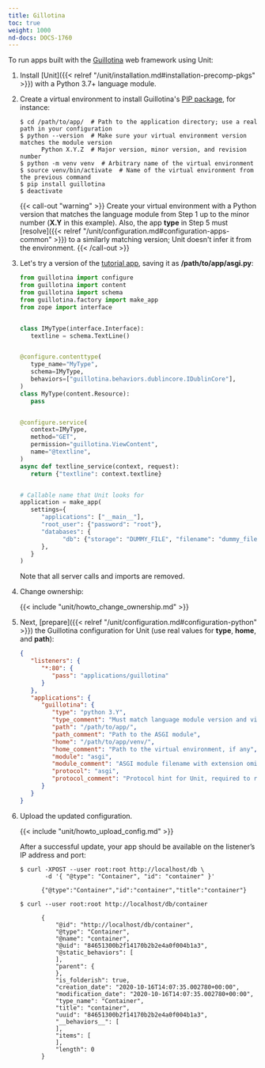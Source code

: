 ```yaml
---
title: Gillotina
toc: true
weight: 1000
nd-docs: DOCS-1760
---
```


To run apps built with the [Guillotina](https://guillotina.readthedocs.io/en/latest/) web framework using Unit:

1. Install [Unit]({{< relref "/unit/installation.md#installation-precomp-pkgs" >}}) with a Python 3.7+ language module.

2. Create a virtual environment to install Guillotina's
   [PIP package](https://guillotina.readthedocs.io/en/latest/training/installation.html),
   for instance:

   ```console
   $ cd /path/to/app/  # Path to the application directory; use a real path in your configuration
   $ python --version  # Make sure your virtual environment version matches the module version
         Python X.Y.Z  # Major version, minor version, and revision number
   $ python -m venv venv  # Arbitrary name of the virtual environment
   $ source venv/bin/activate  # Name of the virtual environment from the previous command
   $ pip install guillotina
   $ deactivate
   ```

   {{< call-out "warning" >}}
   Create your virtual environment with a Python version that matches the
   language module from Step 1 up to the minor number (**X.Y** in
   this example). Also, the app **type** in Step 5 must
   [resolve]({{< relref "/unit/configuration.md#configuration-apps-common" >}})
   to a similarly matching version; Unit doesn't infer it from the environment.
   {{< /call-out >}}

3. Let's try a version of the [tutorial app](https://guillotina.readthedocs.io/en/latest/#build-a-guillotina-app),
   saving it as **/path/to/app/asgi.py**:

   ```python
   from guillotina import configure
   from guillotina import content
   from guillotina import schema
   from guillotina.factory import make_app
   from zope import interface


   class IMyType(interface.Interface):
      textline = schema.TextLine()


   @configure.contenttype(
      type_name="MyType",
      schema=IMyType,
      behaviors=["guillotina.behaviors.dublincore.IDublinCore"],
   )
   class MyType(content.Resource):
      pass


   @configure.service(
      context=IMyType,
      method="GET",
      permission="guillotina.ViewContent",
      name="@textline",
   )
   async def textline_service(context, request):
      return {"textline": context.textline}


   # Callable name that Unit looks for
   application = make_app(
      settings={
         "applications": ["__main__"],
         "root_user": {"password": "root"},
         "databases": {
               "db": {"storage": "DUMMY_FILE", "filename": "dummy_file.db"}
         },
      }
   )
   ```

   Note that all server calls and imports are removed.

4. Change ownership:

   {{< include "unit/howto_change_ownership.md" >}}

5. Next, [prepare]({{< relref "/unit/configuration.md#configuration-python" >}}) the Guillotina configuration for
   Unit (use real values for **type**, **home**, and **path**):

   ```json
   {
      "listeners": {
         "*:80": {
            "pass": "applications/guillotina"
         }
      },
      "applications": {
         "guillotina": {
            "type": "python 3.Y",
            "type_comment": "Must match language module version and virtual environment version",
            "path": "/path/to/app/",
            "path_comment": "Path to the ASGI module",
            "home": "/path/to/app/venv/",
            "home_comment": "Path to the virtual environment, if any",
            "module": "asgi",
            "module_comment": "ASGI module filename with extension omitted",
            "protocol": "asgi",
            "protocol_comment": "Protocol hint for Unit, required to run Guillotina apps"
         }
      }
   }
   ```

6. Upload the updated configuration.

   {{< include "unit/howto_upload_config.md" >}}

   After a successful update, your app should be available on the listener’s IP
   address and port:

   ```console
   $ curl -XPOST --user root:root http://localhost/db \
          -d '{ "@type": "Container", "id": "container" }'

         {"@type":"Container","id":"container","title":"container"}
   ```

   ```console
   $ curl --user root:root http://localhost/db/container

         {
             "@id": "http://localhost/db/container",
             "@type": "Container",
             "@name": "container",
             "@uid": "84651300b2f14170b2b2e4a0f004b1a3",
             "@static_behaviors": [
             ],
             "parent": {
             },
             "is_folderish": true,
             "creation_date": "2020-10-16T14:07:35.002780+00:00",
             "modification_date": "2020-10-16T14:07:35.002780+00:00",
             "type_name": "Container",
             "title": "container",
             "uuid": "84651300b2f14170b2b2e4a0f004b1a3",
             "__behaviors__": [
             ],
             "items": [
             ],
             "length": 0
         }
   ```

